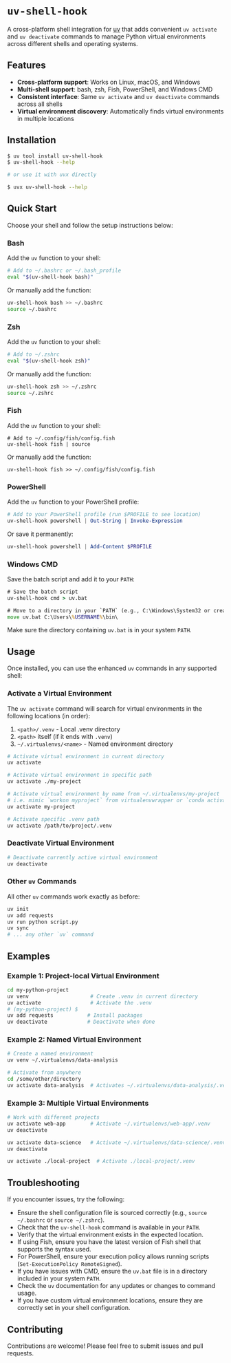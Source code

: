 # `uv-shell-hook`

A cross-platform shell integration for [uv](https://github.com/astral-sh/uv) that adds convenient
`uv activate` and `uv deactivate` commands to manage Python virtual environments across different
shells and operating systems.

## Features

- **Cross-platform support**: Works on Linux, macOS, and Windows
- **Multi-shell support**: bash, zsh, Fish, PowerShell, and Windows CMD
- **Consistent interface**: Same `uv activate` and `uv deactivate` commands across all shells
- **Virtual environment discovery**: Automatically finds virtual environments in multiple locations

## Installation

```bash
$ uv tool install uv-shell-hook
$ uv-shell-hook --help

# or use it with uvx directly

$ uvx uv-shell-hook --help
```

## Quick Start

Choose your shell and follow the setup instructions below:

### Bash

Add the `uv` function to your shell:

```bash
# Add to ~/.bashrc or ~/.bash_profile
eval "$(uv-shell-hook bash)"
```

Or manually add the function:

```bash
uv-shell-hook bash >> ~/.bashrc
source ~/.bashrc
```

### Zsh

Add the `uv` function to your shell:

```zsh
# Add to ~/.zshrc
eval "$(uv-shell-hook zsh)"
```

Or manually add the function:

```zsh
uv-shell-hook zsh >> ~/.zshrc
source ~/.zshrc
```

### Fish

Add the `uv` function to your shell:

```fish
# Add to ~/.config/fish/config.fish
uv-shell-hook fish | source
```

Or manually add the function:

```fish
uv-shell-hook fish >> ~/.config/fish/config.fish
```

### PowerShell

Add the `uv` function to your PowerShell profile:

```powershell
# Add to your PowerShell profile (run $PROFILE to see location)
uv-shell-hook powershell | Out-String | Invoke-Expression
```

Or save it permanently:

```powershell
uv-shell-hook powershell | Add-Content $PROFILE
```

### Windows CMD

Save the batch script and add it to your `PATH`:

```cmd
# Save the batch script
uv-shell-hook cmd > uv.bat

# Move to a directory in your `PATH` (e.g., C:\Windows\System32 or create a local bin directory)
move uv.bat C:\Users\%USERNAME%\bin\
```

Make sure the directory containing `uv.bat` is in your system `PATH`.

## Usage

Once installed, you can use the enhanced `uv` commands in any supported shell:

### Activate a Virtual Environment

The `uv activate` command will search for virtual environments in the following locations (in
order):

1. `<path>/.venv` - Local .venv directory
2. `<path>` itself (if it ends with `.venv`)
3. `~/.virtualenvs/<name>` - Named environment directory

```bash
# Activate virtual environment in current directory
uv activate

# Activate virtual environment in specific path
uv activate ./my-project

# Activate virtual environment by name from ~/.virtualenvs/my-project
# i.e. mimic `workon myproject` from virtualenvwrapper or `conda activate myproject` from conda
uv activate my-project

# Activate specific .venv path
uv activate /path/to/project/.venv
```

### Deactivate Virtual Environment

```bash
# Deactivate currently active virtual environment
uv deactivate
```

### Other `uv` Commands

All other `uv` commands work exactly as before:

```bash
uv init
uv add requests
uv run python script.py
uv sync
# ... any other `uv` command
```

## Examples

### Example 1: Project-local Virtual Environment

```bash
cd my-python-project
uv venv                    # Create .venv in current directory
uv activate                # Activate the .venv
# (my-python-project) $
uv add requests           # Install packages
uv deactivate             # Deactivate when done
```

### Example 2: Named Virtual Environment

```bash
# Create a named environment
uv venv ~/.virtualenvs/data-analysis

# Activate from anywhere
cd /some/other/directory
uv activate data-analysis  # Activates ~/.virtualenvs/data-analysis/.venv
```

### Example 3: Multiple Virtual Environments

```bash
# Work with different projects
uv activate web-app        # Activate ~/.virtualenvs/web-app/.venv
uv deactivate

uv activate data-science   # Activate ~/.virtualenvs/data-science/.venv
uv deactivate

uv activate ./local-project  # Activate ./local-project/.venv
```

## Troubleshooting

If you encounter issues, try the following:

- Ensure the shell configuration file is sourced correctly (e.g., `source ~/.bashrc` or
  `source ~/.zshrc`).
- Check that the `uv-shell-hook` command is available in your `PATH`.
- Verify that the virtual environment exists in the expected location.
- If using Fish, ensure you have the latest version of Fish shell that supports the syntax used.
- For PowerShell, ensure your execution policy allows running scripts
  (`Set-ExecutionPolicy RemoteSigned`).
- If you have issues with CMD, ensure the `uv.bat` file is in a directory included in your system
  `PATH`.
- Check the `uv` documentation for any updates or changes to command usage.
- If you have custom virtual environment locations, ensure they are correctly set in your shell
  configuration.

## Contributing

Contributions are welcome! Please feel free to submit issues and pull requests.
